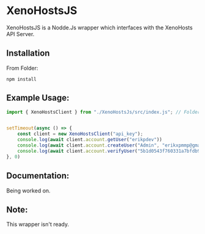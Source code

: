 # XenoHostsJS
XenoHostsJS is a Nodde.Js wrapper which interfaces with the XenoHosts API Server.


## Installation

From Folder:
```
npm install
```

## Example Usage:

```javascript
import { XenoHostsClient } from "./XenoHostsJs/src/index.js"; // Folder import


setTimeout(async () => {
    const client = new XenoHostsClient("api_key");
    console.log(await client.account.getUser("erikpdev"))
    console.log(await client.account.createUser("Admin", "erikxpmmp@gmail.com", "demo"))
    console.log(await client.account.verifyUser("5b1d0543f760331a7bfdb94fc384008a4c2171921e0e252df779cbe2fd34c834"))
}, 0)
```

## Documentation:
Being worked on.


## Note:
This wrapper isn't ready.